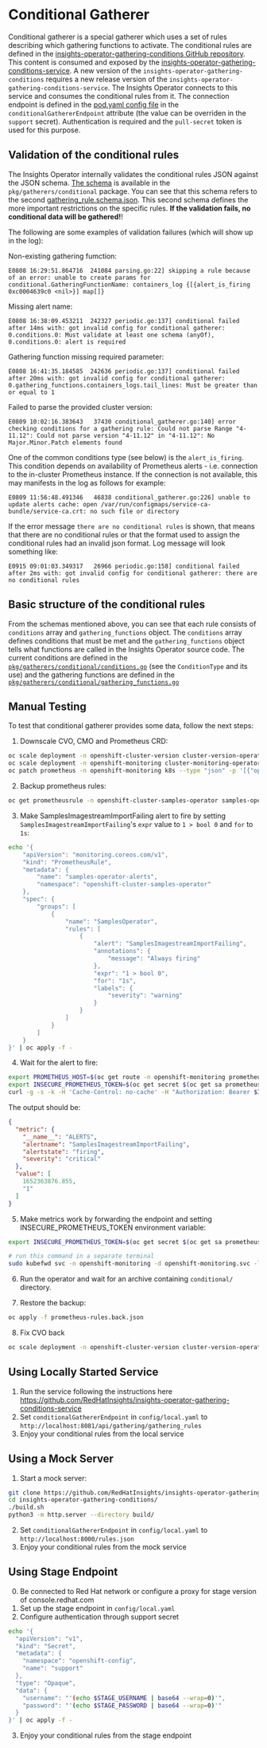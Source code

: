# Conditional Gatherer

Conditional gatherer is a special gatherer which uses a set of rules describing which gathering functions to activate.
The conditional rules are defined in the [insights-operator-gathering-conditions GitHub repository](https://github.com/RedHatInsights/insights-operator-gathering-conditions). This content is consumed and exposed by the [insights-operator-gathering-conditions-service](https://github.com/RedHatInsights/insights-operator-gathering-conditions-service). A new version of the `insights-operator-gathering-conditions` requires a new release version of the `insights-operator-gathering-conditions-service`.
The Insights Operator connects to this service and consumes the conditional rules from it. The connection endpoint is defined in the [pod.yaml config file](../../config/pod.yaml) in the `conditionalGathererEndpoint` attribute (the value can be overriden in the `support` secret). Authentication is required and the `pull-secret` token is used for this purpose.

## Validation of the conditional rules

The Insights Operator internally validates the conditional rules JSON against the JSON schema. [The schema](../../pkg/gatherers/conditional/gathering_rules.schema.json) is available in the `pkg/gatherers/conditional` package. You can see that this schema refers to the second [gathering_rule.schema.json](../../pkg/gatherers/conditional/gathering_rule.schema.json). This second schema defines the more important restrictions on the specific rules. **If the validation fails, no conditional data will be gathered!**!

The following are some examples of validation failures (which will show up in the log):

Non-existing gathering fumction:
```
E0808 16:29:51.864716  241084 parsing.go:22] skipping a rule because of an error: unable to create params for conditional.GatheringFunctionName: containers_log {[{alert_is_firing 0xc0004639c0 <nil>}] map[]}
```

Missing alert name:
```
E0808 16:38:09.453211  242327 periodic.go:137] conditional failed after 14ms with: got invalid config for conditional gatherer: 0.conditions.0: Must validate at least one schema (anyOf), 0.conditions.0: alert is required
```

Gathering function missing required parameter:
```
E0808 16:41:35.184585  242636 periodic.go:137] conditional failed after 20ms with: got invalid config for conditional gatherer: 0.gathering_functions.containers_logs.tail_lines: Must be greater than or equal to 1
```

Failed to parse the provided cluster version:

```
E0809 10:02:16.383643   37430 conditional_gatherer.go:140] error checking conditions for a gathering rule: Could not parse Range "4-11.12": Could not parse version "4-11.12" in "4-11.12": No Major.Minor.Patch elements found
```

One of the common conditions type (see below) is the `alert_is_firing`. This condition depends on availability of Prometheus alerts - i.e. connection to the in-cluster Prometheus instance. If the connection is not available, this may manifests in the log as follows for example:

```
E0809 11:56:48.491346   46838 conditional_gatherer.go:226] unable to update alerts cache: open /var/run/configmaps/service-ca-bundle/service-ca.crt: no such file or directory
```

If the error message `there are no conditional rules` is shown, that means that there are no conditional rules or that the format used to assign the conditional rules had an invalid json format. Log message will look something like:

```
E0915 09:01:03.349317   26966 periodic.go:158] conditional failed after 2ms with: got invalid config for conditional gatherer: there are no conditional rules
```

## Basic structure of the conditional rules

From the schemas mentioned above, you can see that each rule consists of `conditions` array and `gathering_functions` object. The `conditions` array defines conditions that must be met and the `gathering_functions` object tells what functions are called in the Insights Operator source code. The current conditions are defined in the [`pkg/gatherers/conditional/conditions.go`](../../pkg/gatherers/conditional/conditions.go) (see the `ConditionType` and its use) and the gathering functions are defined in the [`pkg/gatherers/conditional/gathering_functions.go`](../../pkg/gatherers/conditional/gathering_functions.go)


## Manual Testing

To test that conditional gatherer provides some data, follow the next steps:

1. Downscale CVO, CMO and Prometheus CRD:
```bash
oc scale deployment -n openshift-cluster-version cluster-version-operator --replicas=0
oc scale deployment -n openshift-monitoring cluster-monitoring-operator --replicas=0
oc patch prometheus -n openshift-monitoring k8s --type "json" -p '[{"op": "replace", "path": "/spec/replicas", "value": 1}]'
```

2. Backup prometheus rules:
```bash
oc get prometheusrule -n openshift-cluster-samples-operator samples-operator-alerts -o json > prometheus-rules.back.json
```

3. Make SamplesImagestreamImportFailing alert to fire by setting `SamplesImagestreamImportFailing`'s
`expr` value to `1 > bool 0` and `for` to `1s`:
```bash
echo '{
    "apiVersion": "monitoring.coreos.com/v1",
    "kind": "PrometheusRule",
    "metadata": {
        "name": "samples-operator-alerts",
        "namespace": "openshift-cluster-samples-operator"
    },
    "spec": {
        "groups": [
            {
                "name": "SamplesOperator",
                "rules": [
                    {
                        "alert": "SamplesImagestreamImportFailing",
                        "annotations": {
                            "message": "Always firing"
                        },
                        "expr": "1 > bool 0",
                        "for": "1s",
                        "labels": {
                            "severity": "warning"
                        }
                    }
                ]
            }
        ]
    }
}' | oc apply -f -
```

4. Wait for the alert to fire:
```bash
export PROMETHEUS_HOST=$(oc get route -n openshift-monitoring prometheus-k8s -o jsonpath='{@.spec.host}')
export INSECURE_PROMETHEUS_TOKEN=$(oc get secret $(oc get sa prometheus-k8s -n openshift-monitoring -o json | jq .secrets[0].name | tr --delete \") -n openshift-monitoring -o json | jq .metadata.annotations.\"openshift.io/token-secret.value\" | tr --delete \")
curl -g -s -k -H 'Cache-Control: no-cache' -H "Authorization: Bearer $INSECURE_PROMETHEUS_TOKEN" "https://$PROMETHEUS_HOST/api/v1/query" --data-urlencode 'query=ALERTS{alertstate="firing",alertname="SamplesImagestreamImportFailing"}' | jq ".data.result[]"
```

The output should be:
```json
{
  "metric": {
    "__name__": "ALERTS",
    "alertname": "SamplesImagestreamImportFailing",
    "alertstate": "firing",
    "severity": "critical"
  },
  "value": [
    1652363876.855,
    "1"
  ]
}
```

5. Make metrics work by forwarding the endpoint and setting INSECURE_PROMETHEUS_TOKEN environment variable:
```bash
export INSECURE_PROMETHEUS_TOKEN=$(oc get secret $(oc get sa prometheus-k8s -n openshift-monitoring -o json | jq .secrets[0].name | tr --delete \") -n openshift-monitoring -o json | jq .metadata.annotations.\"openshift.io/token-secret.value\")
```
```bash
# run this command in a separate terminal
sudo kubefwd svc -n openshift-monitoring -d openshift-monitoring.svc -l app.kubernetes.io/instance=k8s --kubeconfig $KUBECONFIG
```

6. Run the operator and wait for an archive containing `conditional/` directory.

7. Restore the backup:
```bash
oc apply -f prometheus-rules.back.json
```

8. Fix CVO back
```bash
oc scale deployment -n openshift-cluster-version cluster-version-operator --replicas=1
```

## Using Locally Started Service

1. Run the service following the instructions here
   https://github.com/RedHatInsights/insights-operator-gathering-conditions-service
2. Set `conditionalGathererEndpoint` in `config/local.yaml` to `http://localhost:8081/api/gathering/gathering_rules`
3. Enjoy your conditional rules from the local service

## Using a Mock Server

1. Start a mock server:
```bash
git clone https://github.com/RedHatInsights/insights-operator-gathering-conditions.git
cd insights-operator-gathering-conditions/
./build.sh
python3 -m http.server --directory build/
```

2. Set `conditionalGathererEndpoint` in `config/local.yaml` to `http://localhost:8000/rules.json`
3. Enjoy your conditional rules from the mock service

## Using Stage Endpoint

0. Be connected to Red Hat network or configure a proxy for stage version of console.redhat.com
1. Set up the stage endpoint in `config/local.yaml`
2. Configure authentication through support secret
```bash
echo '{
  "apiVersion": "v1",
  "kind": "Secret",
  "metadata": {
    "namespace": "openshift-config",
    "name": "support"
  },
  "type": "Opaque",
  "data": {
    "username": "'(echo $STAGE_USERNAME | base64 --wrap=0)'",
    "password": "'(echo $STAGE_PASSWORD | base64 --wrap=0)'"
  }
}' | oc apply -f -
```

3. Enjoy your conditional rules from the stage endpoint
